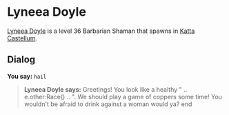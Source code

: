 # Lyneea Doyle



[Lyneea Doyle](/npc/160219) is a level 36 Barbarian Shaman that spawns in [Katta Castellum](/zone/160).



## Dialog

**You say:** `hail`



>**Lyneea Doyle says:** Greetings! You look like a healthy " .. e.other:Race() .. ". We should play a game of coppers some time! You wouldn't be afraid to drink against a woman would ya?
end
